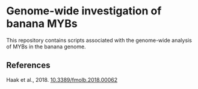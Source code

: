# Genome-wide investigation of banana MYBs

This repository contains scripts associated with the genome-wide analysis of MYBs in the banana genome.



## References

Haak et al., 2018. [10.3389/fmolb.2018.00062](https://www.frontiersin.org/articles/10.3389/fmolb.2018.00062/full)

